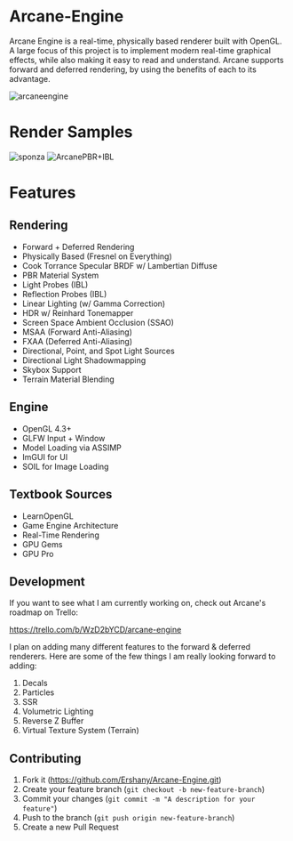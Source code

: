 # Arcane-Engine
Arcane Engine is a real-time, physically based renderer built with OpenGL. A large focus of this project is to implement modern real-time graphical effects, while also making it easy to read and understand. Arcane supports forward and deferred rendering, by using the benefits of each to its advantage.

![arcaneengine](https://user-images.githubusercontent.com/11170417/27188219-75d8814e-51bb-11e7-907b-1be35da8de38.png)

# Render Samples
![sponza](https://user-images.githubusercontent.com/11170417/62843504-41fa2f00-bc88-11e9-9e9f-8b27d2873298.png)
![ArcanePBR+IBL](https://user-images.githubusercontent.com/11170417/58596408-f7007c00-8241-11e9-895c-cab452548672.png)

# Features

## Rendering
- Forward + Deferred Rendering
- Physically Based (Fresnel on Everything)
- Cook Torrance Specular BRDF w/ Lambertian Diffuse
- PBR Material System
- Light Probes (IBL)
- Reflection Probes (IBL)
- Linear Lighting (w/ Gamma Correction)
- HDR w/ Reinhard Tonemapper
- Screen Space Ambient Occlusion (SSAO)
- MSAA (Forward Anti-Aliasing)
- FXAA (Deferred Anti-Aliasing)
- Directional, Point, and Spot Light Sources
- Directional Light Shadowmapping
- Skybox Support
- Terrain Material Blending

## Engine
- OpenGL 4.3+
- GLFW Input + Window
- Model Loading via ASSIMP
- ImGUI for UI
- SOIL for Image Loading

## Textbook Sources
- LearnOpenGL
- Game Engine Architecture
- Real-Time Rendering
- GPU Gems
- GPU Pro

## Development
If you want to see what I am currently working on, check out Arcane's roadmap on Trello:

https://trello.com/b/WzD2bYCD/arcane-engine

I plan on adding many different features to the forward & deferred renderers. Here are some of the few things I am really looking forward to adding:
1. Decals
1. Particles
1. SSR
1. Volumetric Lighting
1. Reverse Z Buffer
1. Virtual Texture System (Terrain)

## Contributing
1. Fork it (https://github.com/Ershany/Arcane-Engine.git)
1. Create your feature branch (`git checkout -b new-feature-branch`)
1. Commit your changes (`git commit -m "A description for your feature"`)
1. Push to the branch (`git push origin new-feature-branch`)
1. Create a new Pull Request
